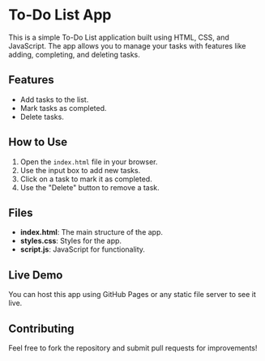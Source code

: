 # To-Do List App

This is a simple To-Do List application built using HTML, CSS, and JavaScript. The app allows you to manage your tasks with features like adding, completing, and deleting tasks.

## Features
- Add tasks to the list.
- Mark tasks as completed.
- Delete tasks.

## How to Use
1. Open the `index.html` file in your browser.
2. Use the input box to add new tasks.
3. Click on a task to mark it as completed.
4. Use the "Delete" button to remove a task.

## Files
- **index.html**: The main structure of the app.
- **styles.css**: Styles for the app.
- **script.js**: JavaScript for functionality.

## Live Demo
You can host this app using GitHub Pages or any static file server to see it live.

## Contributing
Feel free to fork the repository and submit pull requests for improvements!